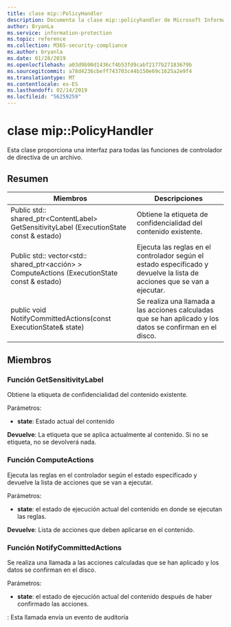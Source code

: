 ```yaml
---
title: clase mip::PolicyHandler
description: Documenta la clase mip::policyhandler de Microsoft Information Protection (MIP) SDK.
author: BryanLa
ms.service: information-protection
ms.topic: reference
ms.collection: M365-security-compliance
ms.author: bryanla
ms.date: 01/28/2019
ms.openlocfilehash: a03d9b90d1436cf4b53fd9cabf2177b27183679b
ms.sourcegitcommit: a78d4236cbeff743703c44b150e69c1625a2e9f4
ms.translationtype: MT
ms.contentlocale: es-ES
ms.lasthandoff: 02/14/2019
ms.locfileid: "56259259"
---
```

# <a name="class-mippolicyhandler"></a>clase mip::PolicyHandler 
Esta clase proporciona una interfaz para todas las funciones de controlador de directiva de un archivo.
  
## <a name="summary"></a>Resumen
 Miembros                        | Descripciones                                
--------------------------------|---------------------------------------------
Public std:: shared_ptr\<ContentLabel\> GetSensitivityLabel (ExecutionState const & estado)  |  Obtiene la etiqueta de confidencialidad del contenido existente.
Public std:: vector\<std:: shared_ptr\<acción\> \> ComputeActions (ExecutionState const & estado)  |  Ejecuta las reglas en el controlador según el estado especificado y devuelve la lista de acciones que se van a ejecutar.
public void NotifyCommittedActions(const ExecutionState& state)  |  Se realiza una llamada a las acciones calculadas que se han aplicado y los datos se confirman en el disco.
  
## <a name="members"></a>Miembros
  
### <a name="getsensitivitylabel-function"></a>Función GetSensitivityLabel
Obtiene la etiqueta de confidencialidad del contenido existente.

Parámetros:  
* **state**: Estado actual del contenido 



  
**Devuelve**: La etiqueta que se aplica actualmente al contenido. Si no se etiqueta, no se devolverá nada.
  
### <a name="computeactions-function"></a>Función ComputeActions
Ejecuta las reglas en el controlador según el estado especificado y devuelve la lista de acciones que se van a ejecutar.

Parámetros:  
* **state**: el estado de ejecución actual del contenido en donde se ejecutan las reglas. 



  
**Devuelve**: Lista de acciones que deben aplicarse en el contenido.
  
### <a name="notifycommittedactions-function"></a>Función NotifyCommittedActions
Se realiza una llamada a las acciones calculadas que se han aplicado y los datos se confirman en el disco.

Parámetros:  
* **state**: el estado de ejecución actual del contenido después de haber confirmado las acciones. 


: Esta llamada envía un evento de auditoría
